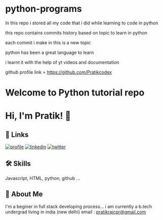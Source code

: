 # python-programs
In this repo  i stored all my code that i did while learning to code in python 

this repo contains commits history based on topic to learn in python

each commit i make in this is a new topic

python has been a great language to learn

i learnt it with the help of yt videos and documentation 



github profile link = https://github.com/Pratikcodex




# Welcome to Python tutorial repo


# Hi, I'm Pratik! 👋


## 🔗 Links
[![profile](https://img.shields.io/badge/my_profile-000?style=for-the-badge&logo=ko-fi&logoColor=white)](https://github.com/Pratikcodex/)
[![linkedin](https://img.shields.io/badge/linkedin-0A66C2?style=for-the-badge&logo=linkedin&logoColor=white)](https://www.linkedin.com/in/pratik-raj-a4298b219//)
[![twitter](https://img.shields.io/badge/twitter-1DA1F2?style=for-the-badge&logo=twitter&logoColor=white)](https://twitter.com/codepratikxo/)


## 🛠 Skills
Javascript, HTML, python, github ...


## 🚀 About Me
I'm a beginer in full stack developing process...
i am currently a b.tech undergrad 
living in india (new delhi)
email : pratikrajcpr@gmail.com

